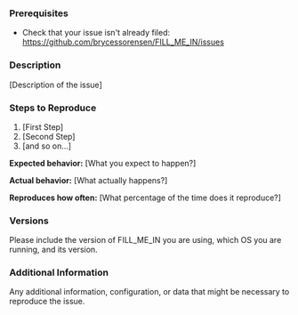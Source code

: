 ### Prerequisites

  * Check that your issue isn't already filed: https://github.com/brycessorensen/FILL_ME_IN/issues

### Description

[Description of the issue]

### Steps to Reproduce

1. [First Step]
2. [Second Step]
3. [and so on...]

**Expected behavior:** [What you expect to happen?]

**Actual behavior:** [What actually happens?]

**Reproduces how often:** [What percentage of the time does it reproduce?]

### Versions

Please include the version of FILL_ME_IN you are using, which OS you are running, and its version.

### Additional Information

Any additional information, configuration, or data that might be necessary to reproduce the issue.
